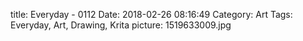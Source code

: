 title: Everyday - 0112
Date: 2018-02-26 08:16:49
Category: Art
Tags: Everyday, Art, Drawing, Krita
picture: 1519633009.jpg
